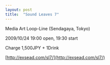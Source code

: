 ```yaml
---
layout: post
title:  "Sound Leaves 7"
---
```

Media Art Loop-Line (Sendagaya, Tokyo)

2009/10/24 19:00 open, 19:30 start

Charge 1,500JPY + 1Drink

[http://exsead.com/sl7/](http://exsead.com/sl7/)
